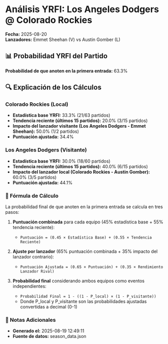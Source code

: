 # Análisis YRFI: Los Angeles Dodgers @ Colorado Rockies

**Fecha:** 2025-08-20  
**Lanzadores:** Emmet Sheehan (V) vs Austin Gomber (L)

## 📊 Probabilidad YRFI del Partido

**Probabilidad de que anoten en la primera entrada:** 63.3%

## 🔍 Explicación de los Cálculos

### Colorado Rockies (Local)
- **Estadística base YRFI:** 33.3% (21/63 partidos)
- **Tendencia reciente (últimos 15 partidos):** 20.0% (3/15 partidos)
- **Impacto del lanzador visitante (Los Angeles Dodgers - Emmet Sheehan):** 50.0% (1/2 partidos)
- **Puntuación ajustada:** 34.4%

### Los Angeles Dodgers (Visitante)
- **Estadística base YRFI:** 30.0% (18/60 partidos)
- **Tendencia reciente (últimos 15 partidos):** 40.0% (6/15 partidos)
- **Impacto del lanzador local (Colorado Rockies - Austin Gomber):** 60.0% (3/5 partidos)
- **Puntuación ajustada:** 44.1%

### 📝 Fórmula de Cálculo

La probabilidad final de que anoten en la primera entrada se calcula en tres pasos:

1. **Puntuación combinada** para cada equipo (45% estadística base + 55% tendencia reciente):
   - `Puntuación = (0.45 × Estadística Base) + (0.55 × Tendencia Reciente)`

2. **Ajuste por lanzador** (65% puntuación combinada + 35% impacto del lanzador contrario):
   - `Puntuación Ajustada = (0.65 × Puntuación) + (0.35 × Rendimiento Lanzador Rival)`

3. **Probabilidad final** considerando ambos equipos como eventos independientes:
   - `Probabilidad Final = 1 - ((1 - P_local) × (1 - P_visitante))`
   - Donde P_local y P_visitante son las probabilidades ajustadas convertidas a decimal (0-1)

### 📌 Notas Adicionales

- **Generado el:** 2025-08-19 12:49:11
- **Fuente de datos:** season_data.json
